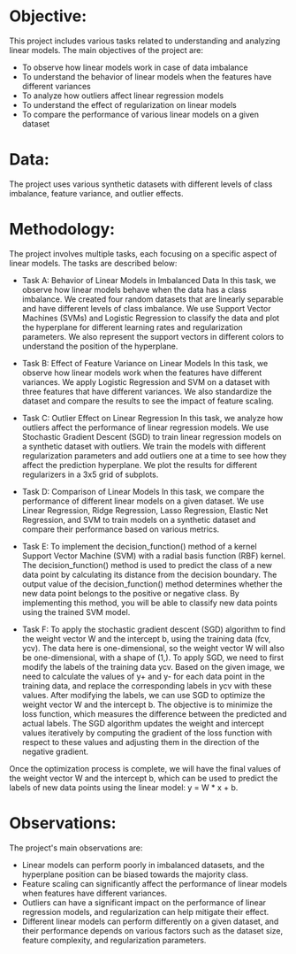 # Objective:
This project includes various tasks related to understanding and analyzing linear models. The main objectives of the project are:

- To observe how linear models work in case of data imbalance
- To understand the behavior of linear models when the features have different variances
- To analyze how outliers affect linear regression models
- To understand the effect of regularization on linear models
- To compare the performance of various linear models on a given dataset

# Data:
The project uses various synthetic datasets with different levels of class imbalance, feature variance, and outlier effects.

# Methodology:
The project involves multiple tasks, each focusing on a specific aspect of linear models. The tasks are described below:

- Task A: 
Behavior of Linear Models in Imbalanced Data
In this task, we observe how linear models behave when the data has a class imbalance. We created four random datasets that are linearly separable and have different levels of class imbalance. We use Support Vector Machines (SVMs) and Logistic Regression to classify the data and plot the hyperplane for different learning rates and regularization parameters. We also represent the support vectors in different colors to understand the position of the hyperplane. 

- Task B: 
Effect of Feature Variance on Linear Models
In this task, we observe how linear models work when the features have different variances. We apply Logistic Regression and SVM on a dataset with three features that have different variances. We also standardize the dataset and compare the results to see the impact of feature scaling. 

- Task C: 
Outlier Effect on Linear Regression
In this task, we analyze how outliers affect the performance of linear regression models. We use Stochastic Gradient Descent (SGD) to train linear regression models on a synthetic dataset with outliers. We train the models with different regularization parameters and add outliers one at a time to see how they affect the prediction hyperplane. We plot the results for different regularizers in a 3x5 grid of subplots.

- Task D: 
Comparison of Linear Models
In this task, we compare the performance of different linear models on a given dataset. We use Linear Regression, Ridge Regression, Lasso Regression, Elastic Net Regression, and SVM to train models on a synthetic dataset and compare their performance based on various metrics.

- Task E: 
To implement the decision_function() method of a kernel Support Vector Machine (SVM) with a radial basis function (RBF) kernel. The decision_function() method is used to predict the class of a new data point by calculating its distance from the decision boundary. The output value of the decision_function() method determines whether the new data point belongs to the positive or negative class. By implementing this method, you will be able to classify new data points using the trained SVM model.

- Task F: 
To apply the stochastic gradient descent (SGD) algorithm to find the weight vector W and the intercept b, using the training data (fcv, ycv). The data here is one-dimensional, so the weight vector W will also be one-dimensional, with a shape of (1,).
To apply SGD, we need to first modify the labels of the training data ycv. Based on the given image, we need to calculate the values of y+ and y- for each data point in the training data, and replace the corresponding labels in ycv with these values.
After modifying the labels, we can use SGD to optimize the weight vector W and the intercept b. The objective is to minimize the loss function, which measures the difference between the predicted and actual labels. The SGD algorithm updates the weight and intercept values iteratively by computing the gradient of the loss function with respect to these values and adjusting them in the direction of the negative gradient.

Once the optimization process is complete, we will have the final values of the weight vector W and the intercept b, which can be used to predict the labels of new data points using the linear model: y = W * x + b.

# Observations:
The project's main observations are:

- Linear models can perform poorly in imbalanced datasets, and the hyperplane position can be biased towards the majority class.
- Feature scaling can significantly affect the performance of linear models when features have different variances.
- Outliers can have a significant impact on the performance of linear regression models, and regularization can help mitigate their effect.
- Different linear models can perform differently on a given dataset, and their performance depends on various factors such as the dataset size, feature complexity, and regularization parameters.
